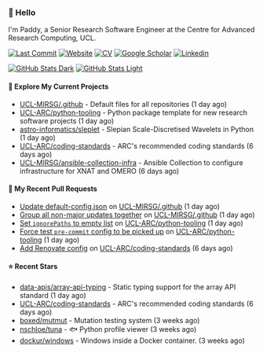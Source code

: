 ### 👋 Hello

I'm Paddy, a Senior Research Software Engineer at the Centre for Advanced
Research Computing, UCL.

[![Last Commit](https://img.shields.io/github/last-commit/paddyroddy/paddyroddy/main?label=updated)](https://github.com/paddyroddy)
[![Website](https://img.shields.io/badge/GitHub%20Pages-222?logo=githubpages&logoColor=fff&style=for-the-badge&style=flat)](https://paddyroddy.github.io)
[![CV](https://img.shields.io/badge/CV-PDF-pink.svg)](https://paddyroddy.github.io/cv)
[![Google Scholar](https://img.shields.io/badge/Google%20Scholar-4285F4?logo=googlescholar&logoColor=fff&style=for-the-badge&style=flat)](https://scholar.google.com/citations?user=OFigHUwAAAAJ)
[![Linkedin](https://img.shields.io/badge/LinkedIn-0A66C2?logo=linkedin&logoColor=fff&style=for-the-badge&style=flat)](https://www.linkedin.com/in/patrickjamesroddy)

[![GitHub Stats Dark](https://github-readme-stats-paddyroddy.vercel.app/api?username=paddyroddy&disable_animations=true&hide_border=true&hide_title=true&include_all_commits=true&rank_icon=github&show=prs_merged,reviews&show_icons=true&theme=tokyonight)](https://github.com/paddyroddy/paddyroddy#gh-dark-mode-only)
[![GitHub Stats Light](https://github-readme-stats-paddyroddy.vercel.app/api?username=paddyroddy&disable_animations=true&hide_border=true&hide_title=true&include_all_commits=true&rank_icon=github&show=prs_merged,reviews&show_icons=true&theme=default)](https://github.com/paddyroddy/paddyroddy#gh-light-mode-only)

#### 👷 Explore My Current Projects

- [UCL-MIRSG/.github](https://github.com/UCL-MIRSG/.github) - Default files for all repositories
  (1 day ago)
- [UCL-ARC/python-tooling](https://github.com/UCL-ARC/python-tooling) - Python package template for new research software projects
  (1 day ago)
- [astro-informatics/sleplet](https://github.com/astro-informatics/sleplet) - Slepian Scale-Discretised Wavelets in Python
  (1 day ago)
- [UCL-ARC/coding-standards](https://github.com/UCL-ARC/coding-standards) - ARC&#39;s recommended coding standards
  (6 days ago)
- [UCL-MIRSG/ansible-collection-infra](https://github.com/UCL-MIRSG/ansible-collection-infra) - Ansible Collection to configure infrastructure for XNAT and OMERO
  (6 days ago)

#### 🔨 My Recent Pull Requests

- [Update default-config.json](https://github.com/UCL-MIRSG/.github/pull/139) on [UCL-MIRSG/.github](https://github.com/UCL-MIRSG/.github)
  (1 day ago)
- [Group all non-major updates together](https://github.com/UCL-MIRSG/.github/pull/137) on [UCL-MIRSG/.github](https://github.com/UCL-MIRSG/.github)
  (1 day ago)
- [Set `ignorePaths` to empty list](https://github.com/UCL-ARC/python-tooling/pull/505) on [UCL-ARC/python-tooling](https://github.com/UCL-ARC/python-tooling)
  (1 day ago)
- [Force test `pre-commit` config to be picked up](https://github.com/UCL-ARC/python-tooling/pull/502) on [UCL-ARC/python-tooling](https://github.com/UCL-ARC/python-tooling)
  (1 day ago)
- [Add Renovate config](https://github.com/UCL-ARC/coding-standards/pull/29) on [UCL-ARC/coding-standards](https://github.com/UCL-ARC/coding-standards)
  (6 days ago)

#### ⭐ Recent Stars

- [data-apis/array-api-typing](https://github.com/data-apis/array-api-typing) - Static typing support for the array API standard
  (1 day ago)
- [UCL-ARC/coding-standards](https://github.com/UCL-ARC/coding-standards) - ARC&#39;s recommended coding standards
  (6 days ago)
- [boxed/mutmut](https://github.com/boxed/mutmut) - Mutation testing system
  (3 weeks ago)
- [nschloe/tuna](https://github.com/nschloe/tuna) - :fish: Python profile viewer
  (3 weeks ago)
- [dockur/windows](https://github.com/dockur/windows) - Windows inside a Docker container.
  (3 weeks ago)
